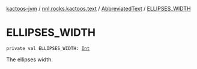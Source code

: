 [kactoos-jvm](../../index.md) / [nnl.rocks.kactoos.text](../index.md) / [AbbreviatedText](index.md) / [ELLIPSES_WIDTH](./-e-l-l-i-p-s-e-s_-w-i-d-t-h.md)

# ELLIPSES_WIDTH

`private val ELLIPSES_WIDTH: `[`Int`](https://kotlinlang.org/api/latest/jvm/stdlib/kotlin/-int/index.html)

The ellipses width.


